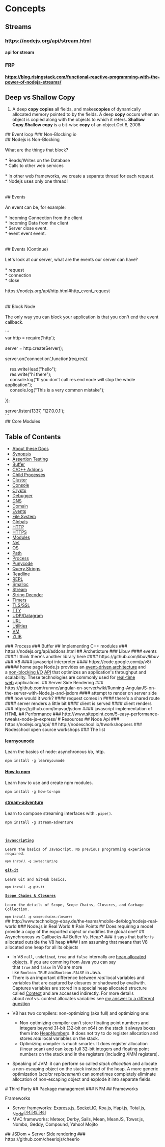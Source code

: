 # Concepts
## Streams
### https://nodejs.org/api/stream.html
#### api for stream
### FRP
#### https://blog.risingstack.com/functional-reactive-programming-with-the-power-of-nodejs-streams/
## Deep vs Shallow Copy
<ol><li class="mod" data-md="61"><div class="_oDd" data-hveid="36"><span class="_Tgc">A deep&#xA0;<b>copy copies</b>&#xA0;all fields, and makes<b>copies</b>&#xA0;of dynamically allocated memory pointed to by the fields. A deep&#xA0;<b>copy</b>&#xA0;occurs when an object is copied along with the objects to which it refers.&#xA0;<b>Shallow Copy</b>.<b>Shallow copy</b>&#xA0;is a bit-wise&#xA0;<b>copy</b>&#xA0;of an object.</span><span class="_D8e">Oct 8, 2008</span></div></li></ol>
## Event loop
### Non-Blocking io
<div>## Nodejs is Non-Blocking</div><div><br></div><div>What are the things that block?</div><div><br></div><div>* Reads/Writes on the Database</div><div>* Calls to other web services</div><div><br></div><div>* In other web frameworks, we create a separate thread for each request.</div><div>* Nodejs uses only one thread!</div><div><br></div><div><br></div><div>## Events</div><div>&#xA0; &#xA0;&#xA0;</div><div>An event can be, for example:</div><div><br></div><div>* Incoming Connection from the client</div><div>* Incoming Data from the client</div><div>* Server close event.</div><div>* event event event.</div><div><br></div><div><br></div><div>## Events (Continue)</div><div><br></div><div>Let&apos;s look at our server, what are the events our server can have?</div><div><br></div><div>* request</div><div>* connection</div><div>* close</div><div><br></div><div>https://nodejs.org/api/http.html#http_event_request</div><div><br></div><div><br></div><div>## Block Node</div><div><br></div><div>The only way you can block your application is that you don&apos;t end the event callback.</div><div><br></div><div>```</div><div>var http = require(&apos;http&apos;);</div><div><br></div><div>server = http.createServer();</div><div><br></div><div>server.on(&apos;connection&apos;,function(req,res){</div><div><br></div><div>&#xA0; &#xA0; res.writeHead(&quot;hello&quot;);</div><div>&#xA0; &#xA0; res.write(&quot;hi there&quot;);</div><div>&#xA0; &#xA0; console.log(&quot;If you don&apos;t call res.end node will stop the whole application&quot;);</div><div>&#xA0; &#xA0; console.log(&quot;This is a very common mistake&quot;);</div><div>&#xA0; &#xA0;&#xA0;</div><div>});</div><div><br></div><div>server.listen(1337, &apos;127.0.0.1&apos;);</div><div>```</div>
## Core Modules
<div id="toc"><h2>Table of Contents</h2></div><div id="apicontent"><ul><li><a href="https://nodejs.org/api/documentation.html" target="_blank">About these Docs</a></li><li><a href="https://nodejs.org/api/synopsis.html" target="_blank">Synopsis</a></li><li><a href="https://nodejs.org/api/assert.html" target="_blank">Assertion Testing</a></li><li><a href="https://nodejs.org/api/buffer.html" target="_blank">Buffer</a></li><li><a href="https://nodejs.org/api/addons.html" target="_blank">C/C++ Addons</a></li><li><a href="https://nodejs.org/api/child_process.html" target="_blank">Child Processes</a></li><li><a href="https://nodejs.org/api/cluster.html" target="_blank">Cluster</a></li><li><a href="https://nodejs.org/api/console.html" target="_blank">Console</a></li><li><a href="https://nodejs.org/api/crypto.html" target="_blank">Crypto</a></li><li><a href="https://nodejs.org/api/debugger.html" target="_blank">Debugger</a></li><li><a href="https://nodejs.org/api/dns.html" target="_blank">DNS</a></li><li><a href="https://nodejs.org/api/domain.html" target="_blank">Domain</a></li><li><a href="https://nodejs.org/api/events.html" target="_blank">Events</a></li><li><a href="https://nodejs.org/api/fs.html" target="_blank">File System</a></li><li><a href="https://nodejs.org/api/globals.html" target="_blank">Globals</a></li><li><a href="https://nodejs.org/api/http.html" target="_blank">HTTP</a></li><li><a href="https://nodejs.org/api/https.html" target="_blank">HTTPS</a></li><li><a href="https://nodejs.org/api/modules.html" target="_blank">Modules</a></li><li><a href="https://nodejs.org/api/net.html" target="_blank">Net</a></li><li><a href="https://nodejs.org/api/os.html" target="_blank">OS</a></li><li><a href="https://nodejs.org/api/path.html" target="_blank">Path</a></li><li><a href="https://nodejs.org/api/process.html" target="_blank">Process</a></li><li><a href="https://nodejs.org/api/punycode.html" target="_blank">Punycode</a></li><li><a href="https://nodejs.org/api/querystring.html" target="_blank">Query Strings</a></li><li><a href="https://nodejs.org/api/readline.html" target="_blank">Readline</a></li><li><a href="https://nodejs.org/api/repl.html" target="_blank">REPL</a></li><li><a href="https://nodejs.org/api/smalloc.html" target="_blank">Smalloc</a></li><li><a href="https://nodejs.org/api/stream.html" target="_blank">Stream</a></li><li><a href="https://nodejs.org/api/string_decoder.html" target="_blank">String Decoder</a></li><li><a href="https://nodejs.org/api/timers.html" target="_blank">Timers</a></li><li><a href="https://nodejs.org/api/tls.html" target="_blank">TLS/SSL</a></li><li><a href="https://nodejs.org/api/tty.html" target="_blank">TTY</a></li><li><a href="https://nodejs.org/api/dgram.html" target="_blank">UDP/Datagram</a></li><li><a href="https://nodejs.org/api/url.html" target="_blank">URL</a></li><li><a href="https://nodejs.org/api/util.html" target="_blank">Utilities</a></li><li><a href="https://nodejs.org/api/vm.html" target="_blank">VM</a></li><li><a href="https://nodejs.org/api/zlib.html" target="_blank">ZLIB</a></li></ul></div>
### Process
### Buffer
## Implementing C++ modules
### https://nodejs.org/api/addons.html
## Archeticture
### Libuv
#### events
#### I think there's another library here
#### https://github.com/libuv/libuv
### V8
#### javascript interpreter
#### https://code.google.com/p/v8/
##### home page
<span>Node.js provides an&#xA0;</span><a href="https://en.wikipedia.org/wiki/Event-driven_architecture" title="Event-driven architecture" target="_blank">event-driven architecture</a><span>&#xA0;and a&#xA0;</span><a href="https://en.wikipedia.org/wiki/Non-blocking_I/O" title="Non-blocking I/O" class="mw-redirect" target="_blank">non-blocking I/O</a><span>&#xA0;</span><a href="https://en.wikipedia.org/wiki/Application_programming_interface" title="Application programming interface" target="_blank">API</a><span>&#xA0;that optimizes an application&apos;s throughput and scalability. These technologies are commonly used for&#xA0;</span><a href="https://en.wikipedia.org/wiki/Real-time_web" title="Real-time web" target="_blank">real-time web</a><span>&#xA0;applications.</span>
## Server Side Rendering
### https://github.com/runvnc/angular-on-server/wiki/Running-AngularJS-on-the-server-with-Node.js-and-jsdom
#### attempt to render on server side
### how would it work?
#### request comes in
#### there's a shared route
#### server renders a little bit
#### client is served
#### client renders
### https://github.com/tmpvar/jsdom
#### javascript implementation of HTML
## Performance
### http://www.sitepoint.com/5-easy-performance-tweaks-node-js-express/
# Resources
## Node Api
### https://nodejs.org/api/
## http://nodeschool.io/#workshoppers
### Nodeschool open source workshops
### The list
<div id="learnyounode" class="workshopper"><h4><a class="js-workshop-link" href="https://www.github.com/workshopper/learnyounode" target="_blank">learnyounode</a></h4><p data-i18n="workshopper-learnyounode">Learn the basics of node: asynchronous i/o, http.</p><code data-i18n="workshopper-learnyounode-command">npm install -g learnyounode</code></div><div id="how-to-npm" class="workshopper"><h4><a class="js-workshop-link" href="https://github.com/npm/how-to-npm" target="_blank">How to npm</a></h4><p data-i18n="workshopper-how-to-npm">Learn how to use and create npm modules.</p><code>npm install -g how-to-npm</code></div><div id="streamadventure" class="workshopper"><h4><a class="js-workshop-link" href="https://www.github.com/substack/stream-adventure" target="_blank">stream-adventure</a></h4><p><span data-i18n="workshopper-streamadventure">Learn to compose streaming interfaces with&#xA0;</span><code>.pipe()</code><span data-i18n="workshopper-streamadventure2">.</span></p><code>npm install -g stream-adventure</code></div><div id="streamadventure" class="workshopper"><code><br></code></div><div id="streamadventure" class="workshopper"><code><br></code></div><div id="streamadventure" class="workshopper"><code><div id="javascripting" class="workshopper"><h4><a class="js-workshop-link" href="https://www.github.com/sethvincent/javascripting" target="_blank">javascripting</a></h4><p data-i18n="workshopper-javascripting">Learn the basics of JavaScript. No previous programming experience required.</p><code>npm install -g javascripting</code></div><div id="gitit" class="workshopper"><h4><a class="js-workshop-link" href="https://www.github.com/jlord/git-it" target="_blank">git-it</a></h4><p data-i18n="workshopper-gitit">Learn Git and GitHub basics.</p><code>npm install -g git-it</code></div><div id="scope-chains-closures" class="workshopper"><h4><a href="https://www.github.com/jesstelford/scope-chains-closures" target="_blank">Scope Chains &amp; Closures</a></h4><p data-i18n="workshopper-scope-chains-closures">Learn the details of Scope, Scope Chains, Closures, and Garbage Collection.</p><code>npm install -g scope-chains-closures</code></div></code></div>
## http://www.technology-ebay.de/the-teams/mobile-de/blog/nodejs-real-world
### Node.js in Real World
# Pain Points
## Does requiring a model provide a copy of the exported object or modifies the global one?
## Asynchronous vs Callbacks
## Buffer Vs. Heap?
### it says that buffer is allocated outside the V8 heap
#### I am assuming that means that V8 allocated one heap for all its objects
<ul><li>In V8&#xA0;<code>null</code>,&#xA0;<code>undefined</code>,&#xA0;<code>true</code>&#xA0;and&#xA0;<code>false</code>&#xA0;internally are&#xA0;<a href="http://code.google.com/p/v8/source/browse/trunk/src/objects.h?r=12408#7887" target="_blank">heap allocated objects</a>. If you are comming from Java you can say that&#xA0;<code>true</code>&#xA0;and&#xA0;<code>false</code>&#xA0;in V8 are more like&#xA0;<code>Boolean.TRUE</code>&#xA0;and<code>Boolean.FALSE</code>&#xA0;in Java.</li><li>There is an important difference between&#xA0;<em>real</em>&#xA0;local variables and variables that are captured by closures or shadowed by eval/with. Captures variables are stored in a special heap allocated structure called&#xA0;<a href="http://code.google.com/p/v8/source/browse/trunk/src/contexts.h?r=12394#165" target="_blank">Context</a>&#xA0;and are accessed indirectly. For more details about&#xA0;<em>real</em>&#xA0;vs. context allocates variables see&#xA0;<a href="http://stackoverflow.com/questions/5326300/garbage-collection-with-node-js/5328761#5328761" target="_blank">my answer to a different question</a></li><li><p>V8 has two compilers: non-optimizing (aka full) and optimizing one:</p><ul><li>Non-optimizing compiler can&apos;t store floating point numbers and integers beyond 31-bit (32-bit on x64) on the stack it always boxes them into&#xA0;<a href="http://code.google.com/p/v8/source/browse/trunk/src/objects.h?r=12408#1297" target="_blank">HeapNumber</a>s. It does not try to do register allocation and stores&#xA0;<em>real</em>&#xA0;local variables on the stack.</li><li>Optimizing compiler is much smarter. It does register allocation (linear scan) and can keep full 32-bit integers and floating point numbers on the stack and in the registers (including XMM registers).</li></ul></li><li><p>Speaking of JVM: it can perform so called&#xA0;<em>stack allocation</em>&#xA0;and allocate a non-escaping object on the stack instead of the heap. A more generic optimization (<em>scalar replacement</em>) can sometimes completely eliminate allocation of non-escaping object and explode it into separate fields.</p></li></ul>
# Third Party
## Package management
### NPM
## Frameworks
<dl><dt>Frameworks</dt></dl><ul><li>Server frameworks:&#xA0;<a href="https://en.wikipedia.org/wiki/Express.js" title="Express.js">Express.js</a>,&#xA0;<a href="https://en.wikipedia.org/wiki/Socket.IO" title="Socket.IO">Socket.IO</a>, Koa.js, Hapi.js, Total.js, Nodal<sup id="cite_ref-44" class="reference"><a href="https://en.wikipedia.org/wiki/Node.js#cite_note-44">[44]</a></sup><sup id="cite_ref-45" class="reference"><a href="https://en.wikipedia.org/wiki/Node.js#cite_note-45">[45]</a></sup><sup id="cite_ref-46" class="reference"><a href="https://en.wikipedia.org/wiki/Node.js#cite_note-46">[46]</a></sup></li><li>MVC frameworks: Meteor, Derby, Sails, Mean, MeanJS, Tower.js, Nombo, Geddy, Compound, Yahoo! Mojito</li></ul>
## JSDom + Server Side rendering
### https://github.com/cheeriojs/cheerio
